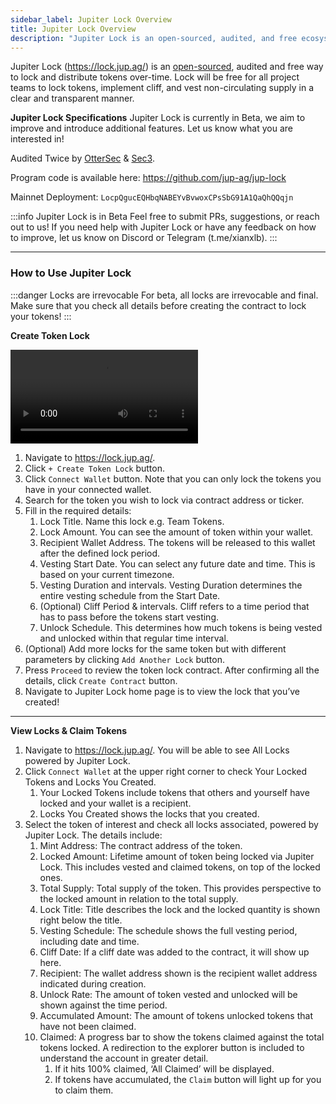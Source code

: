 ```yaml
---
sidebar_label: Jupiter Lock Overview
title: Jupiter Lock Overview
description: "Jupiter Lock is an open-sourced, audited, and free ecosystem tool to lock and distribute tokens over-time."
---
```


<head>
    <title>Jupiter Lock Overview</title>
    <meta name="twitter:card" content="summary" />
</head>

Jupiter Lock (https://lock.jup.ag/) is an [open-sourced](https://github.com/jup-ag/jup-lock), audited and free way to lock and distribute tokens over-time. Lock will be free for all project teams to lock tokens, implement cliff, and vest non-circulating supply in a clear and transparent manner. 

**Jupiter Lock Specifications**
Jupiter Lock is currently in Beta, we aim to improve and introduce additional features. Let us know what you are interested in! 

Audited Twice by [OtterSec](https://github.com/jup-ag/jup-lock/blob/main/audits/OtterSec_2024_08_15.pdf) & [Sec3](https://github.com/jup-ag/jup-lock/blob/main/audits/jup-lock_report_final.pdf). 

Program code is available here: https://github.com/jup-ag/jup-lock

Mainnet Deployment: `LocpQgucEQHbqNABEYvBvwoxCPsSbG91A1QaQhQQqjn` 

:::info Jupiter Lock is in Beta
Feel free to submit PRs, suggestions, or reach out to us! If you need help with Jupiter Lock or have any feedback on how to improve, let us know on Discord or Telegram (t.me/xianxlb). 
:::

-----

### How to Use Jupiter Lock

:::danger Locks are irrevocable
For beta, all locks are irrevocable and final. Make sure that you check all details before creating the contract to lock your tokens! 
:::

**Create Token Lock**

![lock-walkthrough-video](lock-walkthrough.mp4)

1. Navigate to https://lock.jup.ag/. 
2. Click `+ Create Token Lock` button. 
3. Click `Connect Wallet` button. Note that you can only lock the tokens you have in your connected wallet. 
4. Search for the token you wish to lock via contract address or ticker.  
5. Fill in the required details:
   1. Lock Title. Name this lock e.g. Team Tokens.
   2. Lock Amount. You can see the amount of token within your wallet. 
   3. Recipient Wallet Address. The tokens will be released to this wallet after the defined lock period. 
   4. Vesting Start Date. You can select any future date and time. This is based on your current timezone.  
   5. Vesting Duration and intervals. Vesting Duration determines the entire vesting schedule from the Start Date. 
   6. (Optional) Cliff Period & intervals. Cliff refers to a time period that has to pass before the tokens start vesting. 
   7.  Unlock Schedule. This determines how much tokens is being vested and unlocked within that regular time interval. 
6.  (Optional) Add more locks for the same token but with different parameters by clicking `Add Another Lock` button. 
7.  Press `Proceed` to review the token lock contract. After confirming all the details, click `Create Contract` button.
8.  Navigate to Jupiter Lock home page is to view the lock that you’ve created!

-----


**View Locks & Claim Tokens** 
1. Navigate to https://lock.jup.ag/. You will be able to see All Locks powered by Jupiter Lock. 
2. Click `Connect Wallet` at the upper right corner to check Your Locked Tokens and Locks You Created. 
    1. Your Locked Tokens include tokens that others and yourself have locked and your wallet is a recipient. 
    2. Locks You Created shows the locks that you created. 
3. Select the token of interest and check all locks associated, powered by Jupiter Lock. The details include:  
    1. Mint Address: The contract address of the token.  
    2. Locked Amount: Lifetime amount of token being locked via Jupiter Lock. This includes vested and claimed tokens, on top of the locked ones.  
    3. Total Supply: Total supply of the token. This provides perspective to the locked amount in relation to the total supply.  
    4. Lock Title: Title describes the lock and the locked quantity is shown right below the title. 
    5. Vesting Schedule: The schedule shows the full vesting period, including date and time. 
    6. Cliff Date: If a cliff date was added to the contract, it will show up here. 
    7. Recipient: The wallet address shown is the recipient wallet address indicated during creation. 
    8. Unlock Rate: The amount of token vested and unlocked will be shown against the time period.  
    9. Accumulated Amount: The amount of tokens unlocked tokens that have not been claimed. 
    10. Claimed: A progress bar to show the tokens claimed against the total tokens locked. A redirection to the explorer button is included to understand the account in greater detail.  
        1. If it hits 100% claimed, ‘All Claimed’ will be displayed. 
        2. If tokens have accumulated, the `Claim` button will light up for you to claim them.